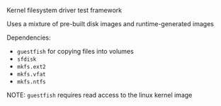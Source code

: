 Kernel filesystem driver test framework

Uses a mixture of pre-built disk images and runtime-generated images

Dependencies:
- `guestfish` for copying files into volumes
- `sfdisk`
- `mkfs.ext2`
- `mkfs.vfat`
- `mkfs.ntfs`

NOTE: `guestfish` requires read access to the linux kernel image